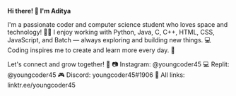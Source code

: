**Hi there! 👋 I'm Aditya**

I'm a passionate coder and computer science student who loves space and technology! 🚀✨
I enjoy working with Python, Java, C, C++, HTML, CSS, JavaScript, and Batch — always exploring and building new things. 💻
Coding inspires me to create and learn more every day. 🌌

Let's connect and grow together! 🌟
📷 Instagram: @youngcoder45
💻 Replit: @youngcoder45
🎮 Discord: youngcoder45#1906
🔗 All links: linktr.ee/youngcoder45
